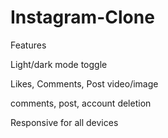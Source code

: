 # Instagram-Clone
Features

Light/dark mode toggle

Likes, Comments, Post video/image

comments, post, account deletion

Responsive for all devices
